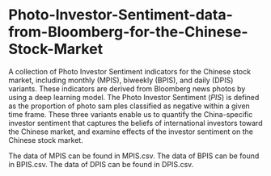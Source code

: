 # Photo-Investor-Sentiment-data-from-Bloomberg-for-the-Chinese-Stock-Market
A collection of Photo Investor Sentiment indicators for the Chinese stock market, including monthly (MPIS), biweekly (BPIS), and daily (DPIS) variants. These indicators are derived from Bloomberg news photos by using a deep learning model. The Photo Investor Sentiment ($PIS$) is defined as the proportion of photo sam ples classified as negative within a given time frame.
These three variants enable us to quantify the China-specific investor sentiment that captures the beliefs of international investors toward the Chinese market, and examine effects of the investor sentiment on the Chinese stock market.

The data of MPIS can be found in MPIS.csv.
The data of BPIS can be found in BPIS.csv.
The data of DPIS can be found in DPIS.csv.
